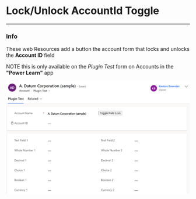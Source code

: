 # Lock/Unlock AccountId Toggle

---

### Info

These web Resources add a button the account form that locks and unlocks the **Account ID** field

NOTE this is only available on the _Plugin Test_ form on Accounts in the **"Power Learn"** app

![Screenshot](Screenshot.png)
